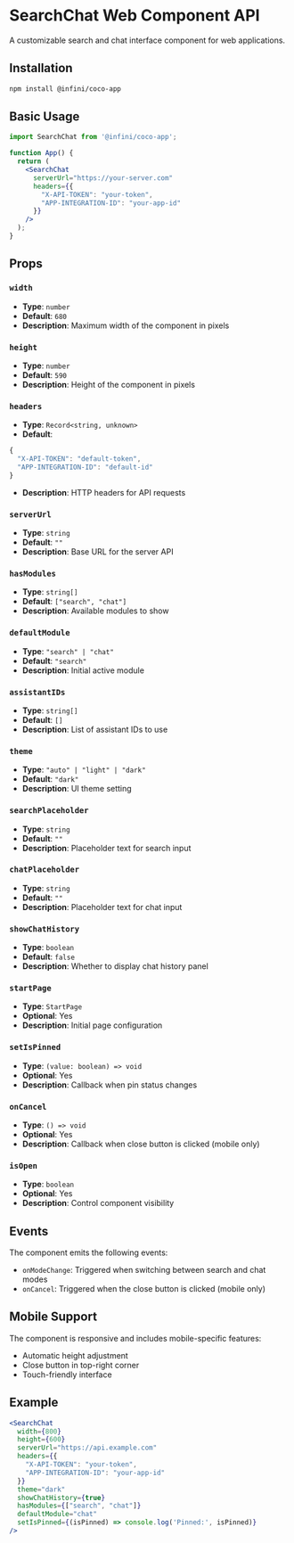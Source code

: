 # SearchChat Web Component API

A customizable search and chat interface component for web applications.

## Installation

```bash
npm install @infini/coco-app
```

## Basic Usage

```jsx
import SearchChat from '@infini/coco-app';

function App() {
  return (
    <SearchChat 
      serverUrl="https://your-server.com"
      headers={{
        "X-API-TOKEN": "your-token",
        "APP-INTEGRATION-ID": "your-app-id"
      }}
    />
  );
}
```

## Props

### `width`
- **Type**: `number`
- **Default**: `680`
- **Description**: Maximum width of the component in pixels

### `height`
- **Type**: `number`
- **Default**: `590`
- **Description**: Height of the component in pixels

### `headers`
- **Type**: `Record<string, unknown>`
- **Default**: 
```typescript
{
  "X-API-TOKEN": "default-token",
  "APP-INTEGRATION-ID": "default-id"
}
```
- **Description**: HTTP headers for API requests

### `serverUrl`
- **Type**: `string`
- **Default**: `""`
- **Description**: Base URL for the server API

### `hasModules`
- **Type**: `string[]`
- **Default**: `["search", "chat"]`
- **Description**: Available modules to show

### `defaultModule`
- **Type**: `"search" | "chat"`
- **Default**: `"search"`
- **Description**: Initial active module

### `assistantIDs`
- **Type**: `string[]`
- **Default**: `[]`
- **Description**: List of assistant IDs to use

### `theme`
- **Type**: `"auto" | "light" | "dark"`
- **Default**: `"dark"`
- **Description**: UI theme setting

### `searchPlaceholder`
- **Type**: `string`
- **Default**: `""`
- **Description**: Placeholder text for search input

### `chatPlaceholder`
- **Type**: `string`
- **Default**: `""`
- **Description**: Placeholder text for chat input

### `showChatHistory`
- **Type**: `boolean`
- **Default**: `false`
- **Description**: Whether to display chat history panel

### `startPage`
- **Type**: `StartPage`
- **Optional**: Yes
- **Description**: Initial page configuration

### `setIsPinned`
- **Type**: `(value: boolean) => void`
- **Optional**: Yes
- **Description**: Callback when pin status changes

### `onCancel`
- **Type**: `() => void`
- **Optional**: Yes
- **Description**: Callback when close button is clicked (mobile only)

### `isOpen`
- **Type**: `boolean`
- **Optional**: Yes
- **Description**: Control component visibility

## Events

The component emits the following events:

- `onModeChange`: Triggered when switching between search and chat modes
- `onCancel`: Triggered when the close button is clicked (mobile only)

## Mobile Support

The component is responsive and includes mobile-specific features:
- Automatic height adjustment
- Close button in top-right corner
- Touch-friendly interface

## Example

```jsx
<SearchChat
  width={800}
  height={600}
  serverUrl="https://api.example.com"
  headers={{
    "X-API-TOKEN": "your-token",
    "APP-INTEGRATION-ID": "your-app-id"
  }}
  theme="dark"
  showChatHistory={true}
  hasModules={["search", "chat"]}
  defaultModule="chat"
  setIsPinned={(isPinned) => console.log('Pinned:', isPinned)}
/>
```